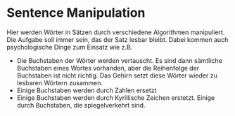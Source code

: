 # Sentence Manipulation

Hier werden Wörter in Sätzen durch verschiedene Algorithmen manipuliert.
Die Aufgabe soll immer sein, das der Satz lesbar bleibt. Dabei kommen auch psychologische Dinge zum Einsatz wie z.B.

* Die Buchstaben der Wörter werden vertauscht. Es sind dann sämtliche Buchstaben eines Wortes vorhanden, aber die Reihenfolge
der Buchstaben ist nicht richtig. Das Gehirn setzt diese Wörter wieder zu lesbaren Wörtern zusammen.
* Einige Buchstaben werden durch Zahlen ersetzt
* Einige Buchstaben werden durch Kyrillische Zeichen erstetzt. Einige durch Buchstaben, die spiegelverkehrt sind.

